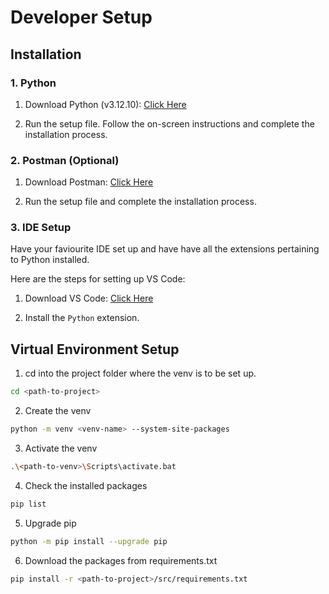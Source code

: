 # Developer Setup

## Installation

### 1. Python

1. Download Python (v3.12.10): [Click Here](https://www.python.org/downloads/release/python-31210/)

2. Run the setup file. Follow the on-screen instructions and complete the installation process. 

### 2. Postman (Optional)

1. Download Postman: [Click Here](https://www.postman.com/downloads/)

2. Run the setup file and complete the installation process.

### 3. IDE Setup

Have your faviourite IDE set up and have have all the extensions pertaining to Python installed.

Here are the steps for setting up VS Code:

1. Download VS Code: [Click Here](https://code.visualstudio.com/download)

2. Install the `Python` extension.

## Virtual Environment Setup

1. cd into the project folder where the venv is to be set up.

```bash
cd <path-to-project>
```

2. Create the venv

```bash
python -m venv <venv-name> --system-site-packages
```

3. Activate the venv

```bash
.\<path-to-venv>\Scripts\activate.bat
```

4. Check the installed packages

```bash
pip list
```

5. Upgrade pip

```bash
python -m pip install --upgrade pip
```

6. Download the packages from requirements.txt

```bash
pip install -r <path-to-project>/src/requirements.txt
```
